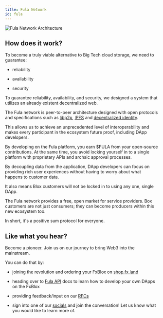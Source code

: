 ```yaml
---
title: Fula Network
id: fula
---
```


![Fula Network Architecture](/img/fula-network-arch.png)

## How does it work?

To become a truly viable alternative to Big Tech cloud storage, we need to guarantee:

  * reliability

  * availability

  * security

To guarantee reliability, availability, and security, we designed a system that utilizes an already existent decentralized web.

The Fula network is peer-to-peer architecture designed with open protocols and specifications such as [libp2p](https://libp2p.io/), [IPFS](https://ipfs.io/) and [decentralized identity](https://www.w3.org/TR/did-core/).

This allows us to achieve an unprecedented level of interoperability and makes every participant in the ecosystem future proof, including DApp developers.

By developing on the Fula platform, you earn $FULA from your open-source contributions. At the same time, you avoid locking yourself in to a single platform with proprietary APIs and archaic approval processes.

By decoupling data from the application, DApp developers can focus on providing rich user experiences without having to worry about what happens to customer data.

It also means Blox customers will not be locked in to using any one, single DApp.

The Fula network provides a free, open market for service providers.  Box customers are not just consumers; they can become producers within this new ecosystem too.

In short, it's a positive sum protocol for everyone.

## Like what you hear?  
Become a pioneer.  Join us on our journey to bring Web3 into the mainstream.

You can do that by:

  * joining the revolution and ordering your FxBlox on [shop.fx.land](https://shop.fx.land)

  * heading over to [Fula API](./api-intro) docs to learn how to develop your own DApps on the FxBlox

  * providing feedback/input on our [RFCs](https://github.com/functionland/docs/tree/main/RFCs)

  * sign into one of our [socials](https://linktr.ee/fxland) and join the conversation! Let us know what you would like to learn more of.
